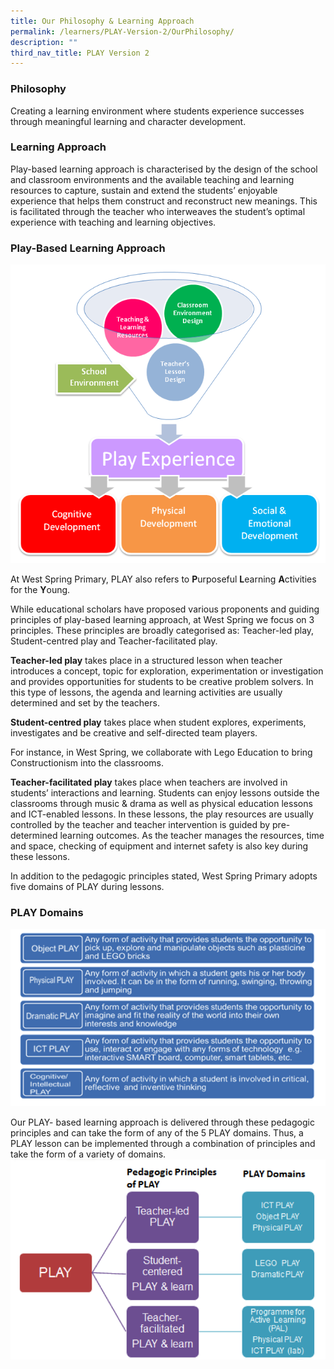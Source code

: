 ```yaml
---
title: Our Philosophy & Learning Approach
permalink: /learners/PLAY-Version-2/OurPhilosophy/
description: ""
third_nav_title: PLAY Version 2
---
```

### Philosophy

Creating a learning environment where students experience successes through meaningful learning and character development.

### Learning Approach

Play-based learning approach is characterised by the design of the school and classroom environments and the available teaching and learning resources to capture, sustain and extend the students’ enjoyable experience that helps them construct and reconstruct new meanings. This is facilitated through the teacher who interweaves the student’s optimal experience with teaching and learning objectives.

### Play-Based Learning Approach
![](/images/Play-based-Learning-Approach-11.png)

At West Spring Primary, PLAY also refers to **P**urposeful **L**earning **A**ctivities for the **Y**oung.

While educational scholars have proposed various proponents and guiding principles of play-based learning approach, at West Spring we focus on 3 principles. These principles are broadly categorised as: Teacher-led play, Student-centred play and Teacher-facilitated play.

**Teacher-led play** takes place in a structured lesson when teacher introduces a concept, topic for exploration, experimentation or investigation and provides opportunities for students to be creative problem solvers. In this type of lessons, the agenda and learning activities are usually determined and set by the teachers.

**Student-centred play** takes place when student explores, experiments, investigates and be creative and self-directed team players.

For instance, in West Spring, we collaborate with Lego Education to bring Constructionism into the classrooms.

**Teacher-facilitated play** takes place when teachers are involved in students’ interactions and learning. Students can enjoy lessons outside the classrooms through music & drama as well as physical education lessons and ICT-enabled lessons. In these lessons, the play resources are usually controlled by the teacher and teacher intervention is guided by pre-determined learning outcomes. As the teacher manages the resources, time and space, checking of equipment and internet safety is also key during these lessons.

In addition to the pedagogic principles stated, West Spring Primary adopts five domains of PLAY during lessons.

### PLAY Domains
![](/images/play-domains-e1458528389365.png)

Our PLAY- based learning approach is delivered through these pedagogic principles and can take the form of any of the 5 PLAY domains. Thus, a PLAY lesson can be implemented through a combination of principles and take the form of a variety of domains.
![](/images/PLAY-Learning-Approach.png)